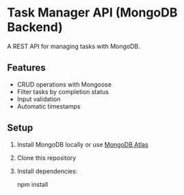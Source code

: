 # Task Manager API (MongoDB Backend)

A REST API for managing tasks with MongoDB.

## Features
- CRUD operations with Mongoose
- Filter tasks by completion status
- Input validation
- Automatic timestamps

## Setup
1. Install MongoDB locally or use [MongoDB Atlas](https://www.mongodb.com/cloud/atlas)
2. Clone this repository
3. Install dependencies:

   npm install